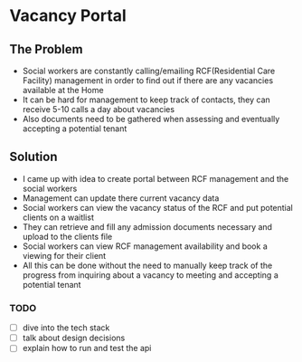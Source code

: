# Vacancy Portal

## The Problem
- Social workers are constantly calling/emailing RCF(Residential Care Facility) management in order to find out if there are any vacancies available at the Home
- It can be hard for management to keep track of contacts, they can receive 5-10 calls a day about vacancies
- Also documents need to be gathered when assessing and eventually accepting a potential tenant

## Solution
- I came up with idea to create portal between RCF management and the social workers
- Management can update there current vacancy data
- Social workers can view the vacancy status of the RCF and put potential clients on a waitlist
- They can retrieve and fill any admission documents necessary and upload to the clients file
- Social workers can view RCF management availability and book a viewing for their client
- All this can be done without the need to manually keep track of the progress from inquiring about a vacancy to meeting and accepting a potential tenant

### TODO
- [ ] dive into the tech stack
- [ ] talk about design decisions
- [ ] explain how to run and test the api
